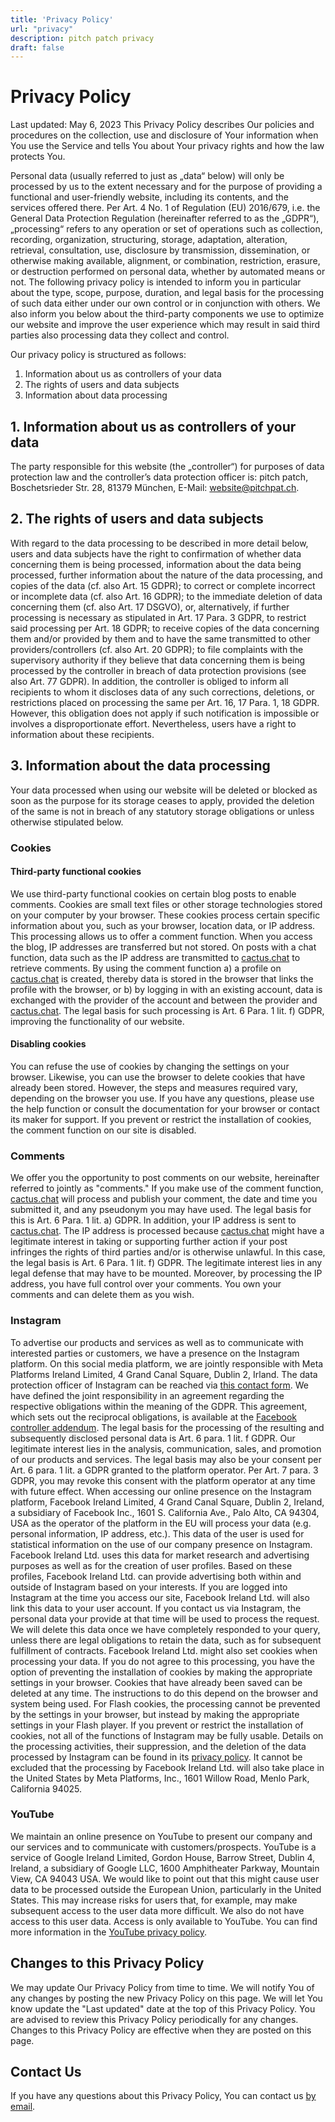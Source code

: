 ```yaml
---
title: 'Privacy Policy'
url: "privacy"
description: pitch patch privacy
draft: false
---
```


# Privacy Policy

Last updated: May 6, 2023
This Privacy Policy describes Our policies and procedures on the collection, use and disclosure of Your information when You use the Service and tells You about Your privacy rights and how the law protects You.

Personal data (usually referred to just as „data“ below) will only be processed by us to the extent necessary and for the purpose of providing a functional and user-friendly website, including its contents, and the services offered there. Per Art. 4 No. 1 of Regulation (EU) 2016/679, i.e. the General Data Protection Regulation (hereinafter referred to as the „GDPR“), „processing“ refers to any operation or set of operations such as collection, recording, organization, structuring, storage, adaptation, alteration, retrieval, consultation, use, disclosure by transmission, dissemination, or otherwise making available, alignment, or combination, restriction, erasure, or destruction performed on personal data, whether by automated means or not. The following privacy policy is intended to inform you in particular about the type, scope, purpose, duration, and legal basis for the processing of such data either under our own control or in conjunction with others. We also inform you below about the third-party components we use to optimize our website and improve the user experience which may result in said third parties also processing data they collect and control.

Our privacy policy is structured as follows:

1. Information about us as controllers of your data
2. The rights of users and data subjects
3. Information about data processing

## 1. Information about us as controllers of your data

The party responsible for this website (the „controller“) for purposes of data protection law and the controller’s data protection officer is: pitch patch, Boschetsrieder Str. 28, 81379 München, E-Mail: website@pitchpat.ch.

## 2. The rights of users and data subjects

With regard to the data processing to be described in more detail below, users and data subjects have the right to confirmation of whether data concerning them is being processed, information about the data being processed, further information about the nature of the data processing, and copies of the data (cf. also Art. 15 GDPR);
to correct or complete incorrect or incomplete data (cf. also Art. 16 GDPR);
to the immediate deletion of data concerning them (cf. also Art. 17 DSGVO), or, alternatively, if further processing is necessary as stipulated in Art. 17 Para. 3 GDPR, to restrict said processing per Art. 18 GDPR;
to receive copies of the data concerning them and/or provided by them and to have the same transmitted to other providers/controllers (cf. also Art. 20 GDPR);
to file complaints with the supervisory authority if they believe that data concerning them is being processed by the controller in breach of data protection provisions (see also Art. 77 GDPR).
In addition, the controller is obliged to inform all recipients to whom it discloses data of any such corrections, deletions, or restrictions placed on processing the same per Art. 16, 17 Para. 1, 18 GDPR. However, this obligation does not apply if such notification is impossible or involves a disproportionate effort. Nevertheless, users have a right to information about these recipients.

## 3. Information about the data processing

Your data processed when using our website will be deleted or blocked as soon as the purpose for its storage ceases to apply, provided the deletion of the same is not in breach of any statutory storage obligations or unless otherwise stipulated below.

### Cookies

#### Third-party functional cookies

We use third-party functional cookies on certain blog posts to enable comments. Cookies are small text files or other storage technologies stored on your computer by your browser. These cookies process certain specific information about you, such as your browser, location data, or IP address. This processing allows us to offer a comment function. When you access the blog, IP addresses are transferred but not stored. On posts with a chat function, data such as the IP address are transmitted to [cactus.chat](https://cactus.chat "cactus.chat") to retrieve comments. By using the comment function a) a profile on [cactus.chat](https://cactus.chat "cactus.chat") is created, thereby data is stored in the browser that links the profile with the browser, or b) by logging in with an existing account, data is exchanged with the provider of the account and between the provider and [cactus.chat](https://cactus.chat "cactus.chat"). The legal basis for such processing is Art. 6 Para. 1 lit. f) GDPR, improving the functionality of our website.

#### Disabling cookies

You can refuse the use of cookies by changing the settings on your browser. Likewise, you can use the browser to delete cookies that have already been stored. However, the steps and measures required vary, depending on the browser you use. If you have any questions, please use the help function or consult the documentation for your browser or contact its maker for support. If you prevent or restrict the installation of cookies, the comment function on our site is disabled.

### Comments

We offer you the opportunity to post comments on our website, hereinafter referred to jointly as "comments." If you make use of the comment function, [cactus.chat](https://cactus.chat "cactus.chat") will process and publish your comment, the date and time you submitted it, and any pseudonym you may have used. The legal basis for this is Art. 6 Para. 1 lit. a) GDPR. In addition, your IP address is sent to [cactus.chat](https://cactus.chat "cactus.chat"). The IP address is processed because [cactus.chat](https://cactus.chat "cactus.chat") might have a legitimate interest in taking or supporting further action if your post infringes the rights of third parties and/or is otherwise unlawful. In this case, the legal basis is Art. 6 Para. 1 lit. f) GDPR. The legitimate interest lies in any legal defense that may have to be mounted. Moreover, by processing the IP address, you have full control over your comments. You own your comments and can delete them as you wish.

### Instagram

To advertise our products and services as well as to communicate with interested parties or customers, we have a presence on the Instagram platform. On this social media platform, we are jointly responsible with Meta Platforms Ireland Limited, 4 Grand Canal Square, Dublin 2, Irland. The data protection officer of Instagram can be reached via [this contact form](https://www.facebook.com/help/contact/540977946302970 "Instagram contact form"). We have defined the joint responsibility in an agreement regarding the respective obligations within the meaning of the GDPR. This agreement, which sets out the reciprocal obligations, is available at the [Facebook controller addendum](https://www.facebook.com/legal/terms/page_controller_addendum "Facebook controller addendum"). The legal basis for the processing of the resulting and subsequently disclosed personal data is Art. 6 para. 1 lit. f GDPR. Our legitimate interest lies in the analysis, communication, sales, and promotion of our products and services. The legal basis may also be your consent per Art. 6 para. 1 lit. a GDPR granted to the platform operator. Per Art. 7 para. 3 GDPR, you may revoke this consent with the platform operator at any time with future effect. When accessing our online presence on the Instagram platform, Facebook Ireland Limited, 4 Grand Canal Square, Dublin 2, Ireland, a subsidiary of Facebook Inc., 1601 S. California Ave., Palo Alto, CA 94304, USA as the operator of the platform in the EU will process your data (e.g. personal information, IP address, etc.). This data of the user is used for statistical information on the use of our company presence on Instagram. Facebook Ireland Ltd. uses this data for market research and advertising purposes as well as for the creation of user profiles. Based on these profiles, Facebook Ireland Ltd. can provide advertising both within and outside of Instagram based on your interests. If you are logged into Instagram at the time you access our site, Facebook Ireland Ltd. will also link this data to your user account. If you contact us via Instagram, the personal data your provide at that time will be used to process the request. We will delete this data once we have completely responded to your query, unless there are legal obligations to retain the data, such as for subsequent fulfillment of contracts. Facebook Ireland Ltd. might also set cookies when processing your data. If you do not agree to this processing, you have the option of preventing the installation of cookies by making the appropriate settings in your browser. Cookies that have already been saved can be deleted at any time. The instructions to do this depend on the browser and system being used. For Flash cookies, the processing cannot be prevented by the settings in your browser, but instead by making the appropriate settings in your Flash player. If you prevent or restrict the installation of cookies, not all of the functions of Instagram may be fully usable. Details on the processing activities, their suppression, and the deletion of the data processed by Instagram can be found in its [privacy policy](https://help.instagram.com/519522125107875 "Instagram privacy policy"). It cannot be excluded that the processing by Facebook Ireland Ltd. will also take place in the United States by Meta Platforms, Inc., 1601 Willow Road, Menlo Park, California 94025.

### YouTube

We maintain an online presence on YouTube to present our company and our services and to communicate with customers/prospects. YouTube is a service of Google Ireland Limited, Gordon House, Barrow Street, Dublin 4, Ireland, a subsidiary of Google LLC, 1600 Amphitheater Parkway, Mountain View, CA 94043 USA. We would like to point out that this might cause user data to be processed outside the European Union, particularly in the United States. This may increase risks for users that, for example, may make subsequent access to the user data more difficult. We also do not have access to this user data. Access is only available to YouTube. You can find more information in the [YouTube privacy policy](https://policies.google.com/privacy "YouTube privacy policy").

## Changes to this Privacy Policy
We may update Our Privacy Policy from time to time. We will notify You of any changes by posting the new Privacy Policy on this page.
We will let You know update the "Last updated" date at the top of this Privacy Policy.
You are advised to review this Privacy Policy periodically for any changes. Changes to this Privacy Policy are effective when they are posted on this page.

## Contact Us
If you have any questions about this Privacy Policy, You can contact us [by email](mailto:website@pitchpat.ch "website@pitchpat.ch").